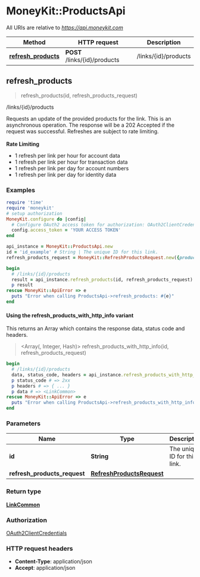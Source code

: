 # MoneyKit::ProductsApi

All URIs are relative to *https://api.moneykit.com*

| Method | HTTP request | Description |
| ------ | ------------ | ----------- |
| [**refresh_products**](ProductsApi.md#refresh_products) | **POST** /links/{id}/products | /links/{id}/products |


## refresh_products

> <LinkCommon> refresh_products(id, refresh_products_request)

/links/{id}/products

Requests an update of the provided products for the link.     This is an asynchronous operation. The response will be a 202 Accepted if the request was successful.     Refreshes are subject to rate limiting.     <br><br>     <b>Rate Limiting</b><br>     <ul>         <li>1 refresh per link per hour for account data</li>         <li>1 refresh per link per hour for transaction data</li>         <li>1 refresh per link per day for account numbers</li>         <li>1 refresh per link per day for identity data</li>     </ul>

### Examples

```ruby
require 'time'
require 'moneykit'
# setup authorization
MoneyKit.configure do |config|
  # Configure OAuth2 access token for authorization: OAuth2ClientCredentials
  config.access_token = 'YOUR ACCESS TOKEN'
end

api_instance = MoneyKit::ProductsApi.new
id = 'id_example' # String | The unique ID for this link.
refresh_products_request = MoneyKit::RefreshProductsRequest.new({products: [MoneyKit::Product::ACCOUNTS]}) # RefreshProductsRequest | 

begin
  # /links/{id}/products
  result = api_instance.refresh_products(id, refresh_products_request)
  p result
rescue MoneyKit::ApiError => e
  puts "Error when calling ProductsApi->refresh_products: #{e}"
end
```

#### Using the refresh_products_with_http_info variant

This returns an Array which contains the response data, status code and headers.

> <Array(<LinkCommon>, Integer, Hash)> refresh_products_with_http_info(id, refresh_products_request)

```ruby
begin
  # /links/{id}/products
  data, status_code, headers = api_instance.refresh_products_with_http_info(id, refresh_products_request)
  p status_code # => 2xx
  p headers # => { ... }
  p data # => <LinkCommon>
rescue MoneyKit::ApiError => e
  puts "Error when calling ProductsApi->refresh_products_with_http_info: #{e}"
end
```

### Parameters

| Name | Type | Description | Notes |
| ---- | ---- | ----------- | ----- |
| **id** | **String** | The unique ID for this link. |  |
| **refresh_products_request** | [**RefreshProductsRequest**](RefreshProductsRequest.md) |  |  |

### Return type

[**LinkCommon**](LinkCommon.md)

### Authorization

[OAuth2ClientCredentials](../README.md#OAuth2ClientCredentials)

### HTTP request headers

- **Content-Type**: application/json
- **Accept**: application/json

